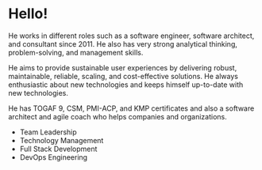 # Hello!

He works in different roles such as a software engineer, software architect, and consultant since 2011. He also has very strong analytical thinking, problem-solving, and management skills.

He aims to provide sustainable user experiences by delivering robust, maintainable, reliable, scaling, and cost-effective solutions. He always enthusiastic about new technologies and keeps himself up-to-date with new technologies.

He has TOGAF 9, CSM, PMI-ACP, and KMP certificates and also a software architect and agile coach who helps companies and organizations.

- Team Leadership
- Technology Management
- Full Stack Development
- DevOps Engineering

<!--
**ibrahimatay/ibrahimatay** is a ✨ _special_ ✨ repository because its `README.md` (this file) appears on your GitHub profile.

Here are some ideas to get you started:

- 🔭 I’m currently working on ...
- 🌱 I’m currently learning ...
- 👯 I’m looking to collaborate on ...
- 🤔 I’m looking for help with ...
- 💬 Ask me about ...
- 📫 How to reach me: ...
- 😄 Pronouns: ...
- ⚡ Fun fact: ...
-->
